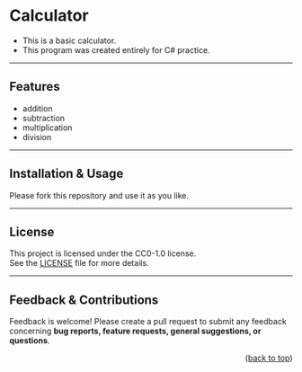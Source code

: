 <a id="readme-top"></a>
# Calculator
- This is a basic calculator.
- This program was created entirely for C# practice.
* * *
## Features
- addition
- subtraction
- multiplication
- division
* * * 
## Installation & Usage
Please fork this repository and use it as you like.
* * *
## License
This project is licensed under the CC0-1.0 license.<br>
See the [LICENSE](LICENSE.txt) file for more details.
* * *
## Feedback & Contributions
Feedback is welcome! Please create a pull request to submit any feedback concerning  __bug reports, feature requests, general suggestions, or questions__.
<p align="right">(<a href="#readme-top">back to top</a>)</p>
